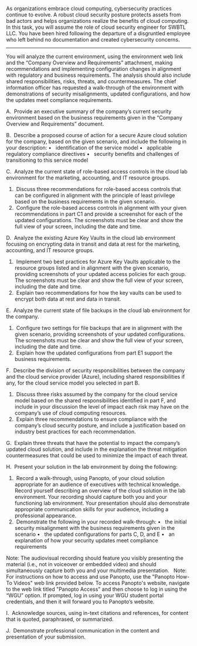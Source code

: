 As organizations embrace cloud computing, cybersecurity practices continue to evolve. A robust cloud security posture protects assets from bad actors and helps organizations realize the benefits of cloud computing. In this task, you will assume the role of cloud security engineer for SWBTL LLC. You have been hired following the departure of a disgruntled employee who left behind no documentation and created cybersecurity concerns.

____
You will analyze the current environment, using the  environment web link and the “Company Overview and Requirements” attachment, making recommendations and implementing configuration changes in alignment with regulatory and business requirements. The analysis should also include shared responsibilities, risks, threats, and countermeasures. The chief information officer has requested a walk-through of the environment with demonstrations of security misalignments, updated configurations, and how the updates meet compliance requirements.


A.  Provide an executive summary of the company’s current security environment based on the business requirements given in the “Company Overview and Requirements” document.

B.  Describe a proposed course of action for a secure Azure cloud solution for the company, based on the given scenario, and include the following in your description:
•   identification of the service model
•   applicable regulatory compliance directives
•   security benefits and challenges of transitioning to this service model

C.  Analyze the current state of role-based access controls in the cloud lab environment for the marketing, accounting, and IT resource groups.
1.  Discuss three recommendations for role-based access controls that can be configured in alignment with the principle of least privilege based on the business requirements in the given scenario.
2.  Configure the role-based access controls in alignment with your given recommendations in part C1 and provide a screenshot for each of the updated configurations. The screenshots must be clear and show the full view of your screen, including the date and time.

D.  Analyze the existing Azure Key Vaults in the cloud lab environment focusing on encrypting data in transit and data at rest for the marketing, accounting, and IT resource groups.
1.  Implement two best practices for Azure Key Vaults applicable to the resource groups listed and in alignment with the given scenario, providing screenshots of your updated access policies for each group. The screenshots must be clear and show the full view of your screen, including the date and time.
2.  Explain two recommendations for how the key vaults can be used to encrypt both data at rest and data in transit.

E.  Analyze the current state of file backups in the cloud lab environment for the company.
1.  Configure two settings for file backups that are in alignment with the given scenario, providing screenshots of your updated configurations. The screenshots must be clear and show the full view of your screen, including the date and time.
2.  Explain how the updated configurations from part E1 support the business requirements.

F.  Describe the division of security responsibilities between the company and the cloud service provider (Azure), including shared responsibilities if any, for the cloud service model you selected in part B.
1.  Discuss three risks assumed by the company for the cloud service model based on the shared responsibilities identified in part F, and include in your discussion the level of impact each risk may have on the company’s use of cloud computing resources.
2.  Explain three recommendations to ensure compliance with the company’s cloud security posture, and include a justification based on industry best practices for each recommendation.

G.  Explain three threats that have the potential to impact the company’s updated cloud solution, and include in the explanation the threat mitigation countermeasures that could be used to minimize the impact of each threat.

H.  Present your solution in the lab environment by doing the following:
1.  Record a walk-through, using Panopto, of your cloud solution appropriate for an audience of executives with technical knowledge. Record yourself describing an overview of the cloud solution in the lab environment. Your recording should capture both you and your functioning lab environment. Your presentation should also demonstrate appropriate communication skills for your audience, including a professional appearance.
2.  Demonstrate the following in your recorded walk-through:
•   the initial security misalignment with the business requirements given in the scenario
•   the updated configurations for parts C, D, and E
•   an explanation of how your security updates meet compliance requirements

Note: The audiovisual recording should feature you visibly presenting the material (i.e., not in voiceover or embedded video) and should simultaneously capture both you and your multimedia presentation.
 
Note: For instructions on how to access and use Panopto, use the "Panopto How-To Videos" web link provided below. To access Panopto's website, navigate to the web link titled "Panopto Access" and then choose to log in using the “WGU” option. If prompted, log in using your WGU student portal credentials, and then it will forward you to Panopto’s website.
 

I.  Acknowledge sources, using in-text citations and references, for content that is quoted, paraphrased, or summarized.

J.  Demonstrate professional communication in the content and presentation of your submission.
